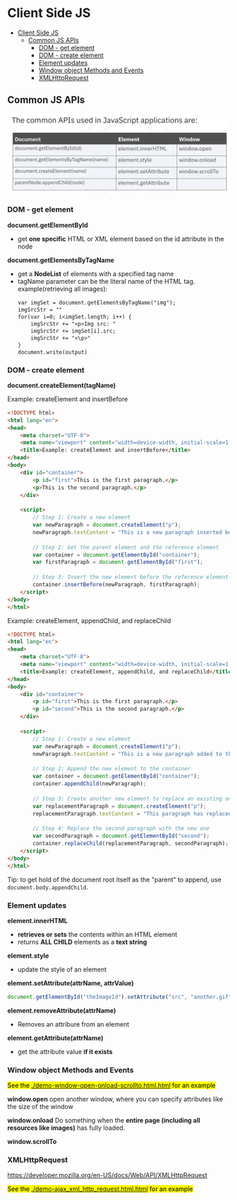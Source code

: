 # Client Side JS

- [Client Side JS](#client-side-js)
  - [Common JS APIs](#common-js-apis)
    - [DOM - get element](#dom---get-element)
    - [DOM - create element](#dom---create-element)
    - [Element updates](#element-updates)
    - [Window object Methods and Events](#window-object-methods-and-events)
    - [XMLHttpRequest](#xmlhttprequest)


## Common JS APIs

![common js apis](./resource/common_js_apis.png)

### DOM - get element

__document.getElementById__
- get __one specific__ HTML or XML element based on the id attribute in the node

__document.getElementsByTagName__
- get a __NodeList__ of elements with a specified tag name
- tagName parameter can be the literal name of the HTML tag. example(retrieving all images):
    ```
    var imgSet = document.getElementsByTagName("img");
    imgSrcStr = ""
    for(var i=0; i<imgSet.length; i++) {
        imgSrcStr += "<p>Img src: "
        imgSrcStr += imgSet[i].src;
        imgSrcStr += "<\p>"
    }
    document.write(output)
    ```

### DOM - create element

__document.createElement(tagName)__

Example: createElement and insertBefore
```html
<!DOCTYPE html>
<html lang="en">
<head>
    <meta charset="UTF-8">
    <meta name="viewport" content="width=device-width, initial-scale=1.0">
    <title>Example: createElement and insertBefore</title>
</head>
<body>
    <div id="container">
        <p id="first">This is the first paragraph.</p>
        <p>This is the second paragraph.</p>
    </div>

    <script>
        // Step 1: Create a new element
        var newParagraph = document.createElement("p");
        newParagraph.textContent = "This is a new paragraph inserted before the first one.";

        // Step 2: Get the parent element and the reference element
        var container = document.getElementById("container");
        var firstParagraph = document.getElementById("first");

        // Step 3: Insert the new element before the reference element
        container.insertBefore(newParagraph, firstParagraph);
    </script>
</body>
</html>
```
Example: createElement, appendChild, and replaceChild
```html
<!DOCTYPE html>
<html lang="en">
<head>
    <meta charset="UTF-8">
    <meta name="viewport" content="width=device-width, initial-scale=1.0">
    <title>Example: createElement, appendChild, and replaceChild</title>
</head>
<body>
    <div id="container">
        <p id="first">This is the first paragraph.</p>
        <p id="second">This is the second paragraph.</p>
    </div>

    <script>
        // Step 1: Create a new element
        var newParagraph = document.createElement("p");
        newParagraph.textContent = "This is a new paragraph added to the container.";

        // Step 2: Append the new element to the container
        var container = document.getElementById("container");
        container.appendChild(newParagraph);

        // Step 3: Create another new element to replace an existing one
        var replacementParagraph = document.createElement("p");
        replacementParagraph.textContent = "This paragraph has replaced the second paragraph.";

        // Step 4: Replace the second paragraph with the new one
        var secondParagraph = document.getElementById("second");
        container.replaceChild(replacementParagraph, secondParagraph);
    </script>
</body>
</html>
```
Tip: to get hold of the document root itself as the "parent" to append, use `document.body.appendChild`.

### Element updates

__element.innerHTML__
- __retrieves or sets__ the contents within an HTML element
- returns __ALL CHILD__ elements as a __text string__

__element.style__
- update the style of an element

__element.setAttribute(attrName, attrValue)__
```js
document.getElementById("theImageId").setAttribute("src", "another.gif")
```

__element.removeAttribute(attrName)__
- Removes an attribure from an element

__element.getAttribute(attrName)__
- get the attribute value __if it exists__

### Window object Methods and Events

<mark>See the <a href="./demo-window-open-onload-scrollto.html">./demo-window-open-onload-scrollto.html.html</a> for an example </mark>

__window.open__
open another window, where you can specify attributes like the size of the window

__window.onload__
Do something when the __entire page (including all resources like images)__ has fully loaded.

__window.scrollTo__


### XMLHttpRequest

https://developer.mozilla.org/en-US/docs/Web/API/XMLHttpRequest

<mark>See the <a href="./demo-ajax_xml_http_request.html">./demo-ajax_xml_http_request.html.html</a> for an example </mark>


